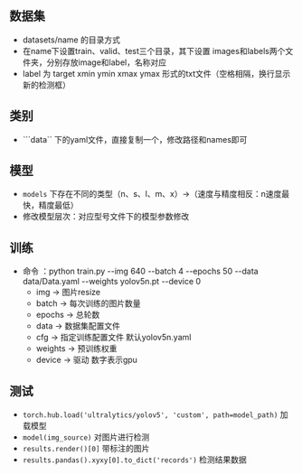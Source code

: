 ## 数据集
- datasets/name 的目录方式
- 在name下设置train、valid、test三个目录，其下设置 images和labels两个文件夹，分别存放image和label，名称对应
- label 为 target xmin ymin xmax ymax 形式的txt文件（空格相隔，换行显示新的检测框）

## 类别
-  ```data`` 下的yaml文件，直接复制一个，修改路径和names即可

## 模型
- ```models``` 下存在不同的类型（n、s、l、m、x）->（速度与精度相反：n速度最快，精度最低）
- 修改模型层次：对应型号文件下的模型参数修改

## 训练
- 命令 ：python train.py --img 640 --batch 4 --epochs 50 --data data/Data.yaml --weights yolov5n.pt --device 0
  - img -> 图片resize 
  - batch -> 每次训练的图片数量
  - epochs -> 总轮数
  - data -> 数据集配置文件
  - cfg -> 指定训练配置文件 默认yolov5n.yaml
  - weights -> 预训练权重
  - device -> 驱动 数字表示gpu

## 测试
- ```torch.hub.load('ultralytics/yolov5', 'custom', path=model_path)``` 加载模型
- ```model(img_source)``` 对图片进行检测
- ```results.render()[0]``` 带标注的图片
- ```results.pandas().xyxy[0].to_dict('records')``` 检测结果数据